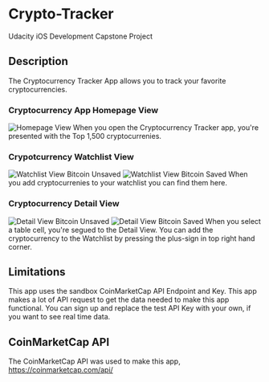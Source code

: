 # Crypto-Tracker
Udacity iOS Development Capstone Project
## Description
The Cryptocurrency Tracker App allows you to track your favorite cryptocurrencies.
### Cryptocurrency App Homepage View
![Homepage View](images/cryptoAppStartingPage.png "Homepage View")
When you open the Cryptocurrency Tracker app, you're presented with the Top 1,500 cryptocurrenies.
### Crypotcurrency Watchlist View
![Watchlist View Bitcoin Unsaved](images/CryptoAppDetails-Unfavorited.png "Watchlist View Bitcoin Unsaved")
![Watchlist View Bitcoin Saved](images/CryptoAppDetails-Favorited.png "Watchlist View Bitcoin Saved")
When you add cryptocurrenies to your watchlist you can find them here.
### Cryptocurrency Detail View
![Detail View Bitcoin Unsaved](images/CryptoAppWatchlist-BitcoinNotSaved.png "Detail View Bitcoin Unsaved")
![Detail View Bitcoin Saved](images/CryptoAppWatchlist-BitcoinSaved.png "Detail View Bitcoin Saved")
When you select a table cell, you're segued to the Detail View. You can add the cryptocurrency to the Watchlist by pressing the plus-sign in top right hand corner.
## Limitations
This app uses the sandbox CoinMarketCap API Endpoint and Key. This app makes a lot of API request to get the data needed to make this app functional. You can sign up and replace the test API Key with your own, if you want to see real time data.
## CoinMarketCap API
The CoinMarketCap API was used to make this app, https://coinmarketcap.com/api/